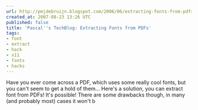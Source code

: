 ```yaml
---
url: http://pmjdebruijn.blogspot.com/2006/06/extracting-fonts-from-pdfs.html
created_at: 2007-08-23 13:26 UTC
published: false
title: 'Pascal''s TechBlog: Extracting Fonts from PDFs'
tags:
- font
- extract
- hack
- x11
- fonts
- hacks
---
```


Have you ever come across a PDF, which uses some really cool fonts, but you can't seem to get a hold of them... Here's a solution, you can extract font from PDFs! It's possible! There are some drawbacks though, in many (and probably most) cases it won't b

